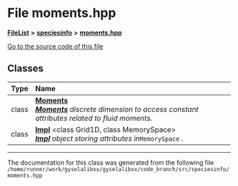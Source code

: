 

# File moments.hpp



[**FileList**](files.md) **>** [**speciesinfo**](dir_661be8452a62f1b4720eb6eb57123ae7.md) **>** [**moments.hpp**](moments_8hpp.md)

[Go to the source code of this file](moments_8hpp_source.md)


















## Classes

| Type | Name |
| ---: | :--- |
| class | [**Moments**](classMoments.md) <br>[_**Moments**_](classMoments.md) _discrete dimension to access constant attributes related to fluid moments._ |
| class | [**Impl**](classMoments_1_1Impl.md) &lt;class Grid1D, class MemorySpace&gt;<br>[_**Impl**_](classMoments_1_1Impl.md) _object storing attributes in_`MemorySpace` _._ |



















































------------------------------
The documentation for this class was generated from the following file `/home/runner/work/gyselalibxx/gyselalibxx/code_branch/src/speciesinfo/moments.hpp`


